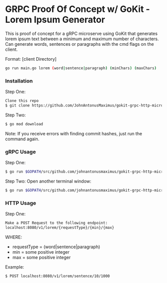 # GRPC Proof Of Concept w/ GoKit - Lorem Ipsum Generator

This is proof of concept for a gRPC microserve using GoKit that generates lorem ipsum text between a minimum and maximum number of characters. Can generate words, sentences or paragraphs with the cmd flags on the client.

Format: [client Directory] 
```sh
go run main.go lorem (word|sentence|paragraph) (minChars) (maxChars)

```

### Installation
Step One:
```sh
Clone this repo
$ git clone https://github.com/JohnAntonusMaximus/gokit-grpc-http-microservice.git
```

Step Two:
```sh
$ go mod download
```
Note: If you receive errors with finding commit hashes, just run the command again. 

### gRPC Usage
Step One:
```sh
$ go run $GOPATH/src/github.com/johnantonusmaximus/gokit-grpc-http-microservice/server/main.go
```

Step Two:
Open another terminal window:
```sh
$ go run $GOPATH/src/github.com/johnantonusmaximus/gokit-grpc-http-microservice/client/main.go lorem sentence 10 1000
```

### HTTP Usage
Step One:
```sh
Make a POST Request to the following endpoint:
localhost:8080/v1/lorem/{requestType}/{min}/{max}
```

WHERE:
  - requestType = (word|sentence|paragraph)
  - min = some positive integer
  - max = some positive integer

Example:
```sh
$ POST localhost:8080/v1/lorem/sentence/10/1000
```

